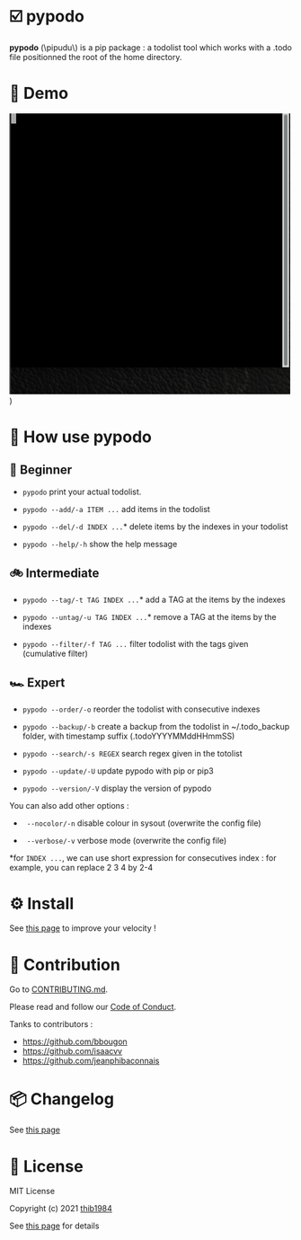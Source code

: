
# :ballot_box_with_check: pypodo

**pypodo** (\pipudu\\) is a pip package : a todolist tool which works with a .todo file positionned the root of the home directory.


# 💫 Demo

![image](./demo.gif))

# 🚀 How use **pypodo**

## :baby: Beginner

- ``pypodo`` print your actual todolist.

- ``pypodo --add/-a ITEM ...`` add items in the todolist

- ``pypodo --del/-d INDEX ...``* delete items by the indexes in your todolist

- ``pypodo --help/-h`` show the help message
## :bike: Intermediate

- ``pypodo --tag/-t TAG INDEX ...``* add a TAG at the items by the indexes

- ``pypodo --untag/-u TAG INDEX ...``* remove a TAG at the items by the indexes

- ``pypodo --filter/-f TAG ...`` filter todolist with the tags given (cumulative filter)

## :racing_car: Expert

- ``pypodo --order/-o`` reorder the todolist with consecutive indexes

- ``pypodo --backup/-b`` create a backup from the todolist in ~/.todo_backup folder, with timestamp suffix (.todoYYYYMMddHHmmSS)

- ``pypodo --search/-s REGEX`` search regex given in the totolist

- ``pypodo --update/-U`` update pypodo with pip or pip3

- ``pypodo --version/-V`` display the version of pypodo



You can also add other options :

- `` --nocolor/-n`` disable colour in sysout (overwrite the config file)

- `` --verbose/-v`` verbose mode  (overwrite the config file)

*for ``INDEX ...``, we can use short expression for consecutives index : for example, you can replace 2 3 4 by 2-4 

# ⚙️ Install

See [this page](INSTALL.md) to improve your velocity !

# :construction_worker: Contribution


Go to [CONTRIBUTING.md](CONTRIBUTING.md).

Please read and follow our [Code of Conduct](CODE_OF_CONDUCT.md).

Tanks to contributors :

- https://github.com/bbougon
- https://github.com/isaacvv
- https://github.com/jeanphibaconnais

# :package: Changelog


See [this page](CHANGELOG.md)
# :pencil: License

MIT License

Copyright (c) 2021 [thib1984](https://github.com/thib1984)

See [this page](LICENSE.txt) for details